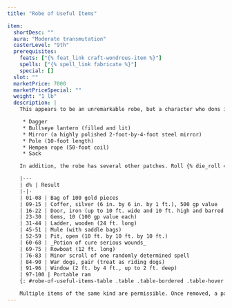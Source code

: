 ```yaml
---
title: "Robe of Useful Items"

item:
  shortDesc: ""
  aura: "Moderate transmutation"
  casterLevel: "9th"
  prerequisites:
    feats: ["{% feat_link craft-wondrous-item %}"]
    spells: ["{% spell_link fabricate %}"]
    special: []
  slot: ""
  marketPrice: 7000
  marketPriceSpecial: ""
  weight: "1 lb"
  description: |
    This appears to be an unremarkable robe, but a character who dons it notes that it is adorned with small cloth patches of various shapes. Only the wearer of the robe can see these patches, recognize them for what items they become, and detach them. One patch can be detached each round. Detaching a patch causes it to become an actual item, as indicated below. A newly created _robe of useful items_ always has two each of the following patches:

     * Dagger
     * Bullseye lantern (filled and lit)
     * Mirror (a highly polished 2-foot-by-4-foot steel mirror)
     * Pole (10-foot length)
     * Hempen rope (50-foot coil)
     * Sack

    In addition, the robe has several other patches. Roll {% die_roll 4 4 0 %} for the number of other patches and then roll for each patch on the table below to determine its nature.

    |---
    | d% | Result
    |-|-
    | 01-08 | Bag of 100 gold pieces
    | 09-15 | Coffer, silver (6 in. by 6 in. by 1 ft.), 500 gp value
    | 16-22 | Door, iron (up to 10 ft. wide and 10 ft. high and barred on one side &ndash; must be placed upright, attaches and hinges itself)
    | 23-30 | Gems, 10 (100 gp value each)
    | 31-44 | Ladder, wooden (24 ft. long)
    | 45-51 | Mule (with saddle bags)
    | 52-59 | Pit, open (10 ft. by 10 ft. by 10 ft.)
    | 60-68 | _Potion of cure serious wounds_
    | 69-75 | Rowboat (12 ft. long)
    | 76-83 | Minor scroll of one randomly determined spell
    | 84-90 | War dogs, pair (treat as riding dogs)
    | 91-96 | Window (2 ft. by 4 ft., up to 2 ft. deep)
    | 97-100 | Portable ram
    {: #robe-of-useful-items-table .table .table-bordered .table-hover .table-striped data-caption="Table: Robe of Useful Items Patches" }

    Multiple items of the same kind are permissible. Once removed, a patch cannot be replaced.
---
```

